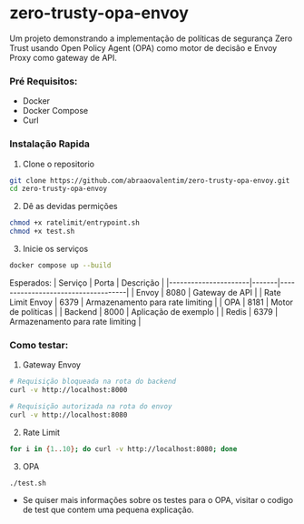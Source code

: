 # zero-trusty-opa-envoy
Um projeto demonstrando a implementação de políticas de segurança Zero Trust usando Open Policy Agent (OPA) como motor de decisão e Envoy Proxy como gateway de API.

### Pré Requisitos:
- Docker
- Docker Compose
- Curl

### Instalação Rapida
1. Clone o repositorio
  ```bash
  git clone https://github.com/abraaovalentim/zero-trusty-opa-envoy.git
  cd zero-trusty-opa-envoy
  ```
2. Dê as devidas permições
  ```bash
  chmod +x ratelimit/entrypoint.sh
  chmod +x test.sh
  ```
3. Inicie os serviços
  ```bash
  docker compose up --build
  ```
Esperados:
| Serviço              | Porta | Descrição                          |
|----------------------|-------|------------------------------------|
| Envoy                | 8080  | Gateway de API                     |
| Rate Limit Envoy     | 6379  | Armazenamento para rate limiting   |
| OPA                  | 8181  | Motor de políticas                 |
| Backend              | 8000  | Aplicação de exemplo               |
| Redis                | 6379  | Armazenamento para rate limiting   |

### Como testar:
1. Gateway Envoy
  ```bash
  # Requisição bloqueada na rota do backend
  curl -v http://localhost:8000

  # Requisição autorizada na rota do envoy
  curl -v http://localhost:8080
  ```
2. Rate Limit
  ```bash
  for i in {1..10}; do curl -v http://localhost:8080; done
  ```
3. OPA
  ```bash
  ./test.sh
  ```
- Se quiser mais informações sobre os testes para o OPA, visitar o codigo de test que contem uma pequena explicação.
